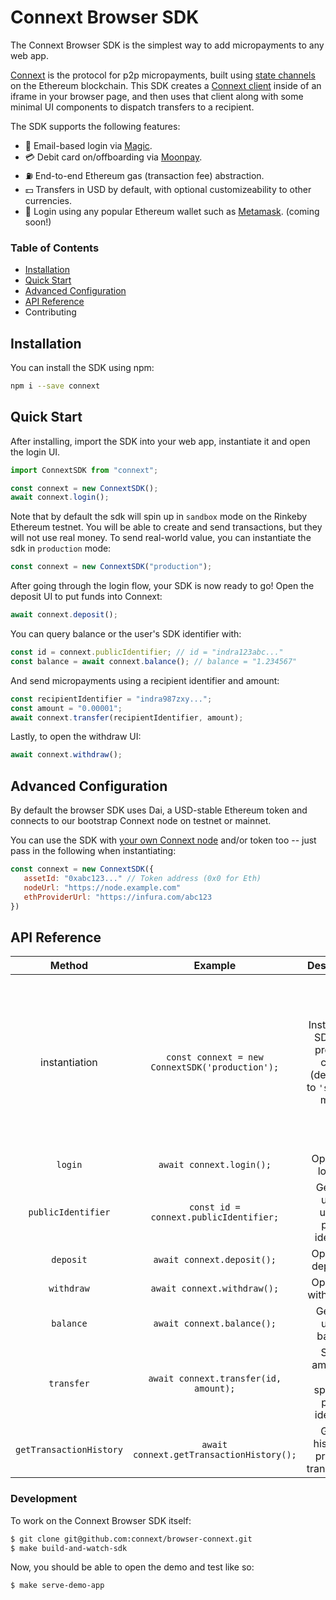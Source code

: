 # Connext Browser SDK

The Connext Browser SDK is the simplest way to add micropayments to any web app.

[Connext](https://connext.network) is the protocol for p2p micropayments, built using [state channels](https://docs.connext.network/en/latest/quickstart/introduction.html#state-channel-basics) on the Ethereum blockchain. This SDK creates a [Connext client](https://docs.connext.network/en/latest/quickstart/clientInstantiation.html) inside of an iframe in your browser page, and then uses that client along with some minimal UI components to dispatch transfers to a recipient.

The SDK supports the following features:

- 🎩 Email-based login via [Magic](https://magic.link).
- 💳 Debit card on/offboarding via [Moonpay](https://moonpay.io).
- ⛽ End-to-end Ethereum gas (transaction fee) abstraction.
- 💵 Transfers in USD by default, with optional customizeability to other currencies.
- 🦊 Login using any popular Ethereum wallet such as [Metamask](https://metamask.io). (coming soon!)

### Table of Contents

- [Installation](https://github.com/connext/browser-sdk/blob/master/README.md#installation)
- [Quick Start](https://github.com/connext/browser-sdk/blob/master/README.md#quick-start)
- [Advanced Configuration](https://github.com/connext/browser-sdk/blob/master/README.md#advanced-configuration)
- [API Reference](https://github.com/connext/browser-sdk/blob/master/README.md#api-reference)
- Contributing

## Installation

You can install the SDK using npm:

```bash
npm i --save connext
```

## Quick Start

After installing, import the SDK into your web app, instantiate it and open the login UI.

```javascript
import ConnextSDK from "connext";

const connext = new ConnextSDK();
await connext.login();
```

Note that by default the sdk will spin up in `sandbox` mode on the Rinkeby Ethereum testnet. You will be able to create and send transactions, but they will not use real money. To send real-world value, you can instantiate the sdk in `production` mode:

```javascript
const connext = new ConnextSDK("production");
```

After going through the login flow, your SDK is now ready to go! Open the deposit UI to put funds into Connext:

```javascript
await connext.deposit();
```

You can query balance or the user's SDK identifier with:

```javascript
const id = connext.publicIdentifier; // id = "indra123abc..."
const balance = await connext.balance(); // balance = "1.234567"
```

And send micropayments using a recipient identifier and amount:

```javascript
const recipientIdentifier = "indra987zxy...";
const amount = "0.00001";
await connext.transfer(recipientIdentifier, amount);
```

Lastly, to open the withdraw UI:

```javascript
await connext.withdraw();
```

## Advanced Configuration

By default the browser SDK uses Dai, a USD-stable Ethereum token and connects to our bootstrap Connext node on testnet or mainnet.

You can use the SDK with [your own Connext node](https://docs.connext.network/en/latest/how-to/deploy-indra.html) and/or token too -- just pass in the following when instantiating:

```javascript
const connext = new ConnextSDK({
   assetId: "0xabc123..." // Token address (0x0 for Eth)
   nodeUrl: "https://node.example.com"
   ethProviderUrl: "https://infura.com/abc123
})
```

## API Reference

|         Method          |                     Example                     |                              Description                               |                                                                               Params                                                                                |           Response           |
| :---------------------: | :---------------------------------------------: | :--------------------------------------------------------------------: | :-----------------------------------------------------------------------------------------------------------------------------------------------------------------: | :--------------------------: |
|      instantiation      | `const connext = new ConnextSDK('production');` | Instantiates SDK with provided config (defaulting to `'sandbox'` mode) | Either of: String: `'production'` or: ConfigObject: { `assetId`: token address or 0x0 for Eth `ethProviderUrl`: Ethereum node RPC url `nodeUrl`: Connext node url } |                              |
|         `login`         |            `await connext.login();`             |                           Opens the login UI                           |                                                                                                                                                                     |                              |
|   `publicIdentifier`    |     `const id = connext.publicIdentifier;`      |                Gets the user's unique public identifier                |                                                                                                                                                                     | String e.g. `indra123abc...` |
|        `deposit`        |           `await connext.deposit();`            |                          Opens the deposit UI                          |                                                                                                                                                                     |                              |
|       `withdraw`        |           `await connext.withdraw();`           |                         Opens the withdraw UI                          |                                                                                                                                                                     |                              |
|        `balance`        |           `await connext.balance();`            |                        Gets the user's balance                         |                                                                                                                                                                     |    String e.g. `0.12456`     |
|       `transfer`        |      `await connext.transfer(id, amount);`      |            Sends amount to the specified public identifier             |                                                  - String: public identifier of recipient - String: amount to send                                                  |                              |
| `getTransactionHistory` |    `await connext.getTransactionHistory();`     |                Gets a history of previous transactions                 |                                                                                                                                                                     |            //TODO            |

### Development

To work on the Connext Browser SDK itself:

```bash
$ git clone git@github.com:connext/browser-connext.git
$ make build-and-watch-sdk
```

Now, you should be able to open the demo and test like so:

```bash
$ make serve-demo-app
```
